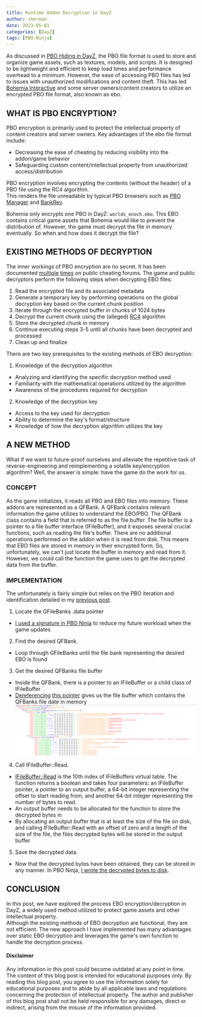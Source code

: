 ```yaml
---
title: Runtime Addon Decryption in DayZ
author: sherman
date: 2023-05-01
categories: [DayZ]
tags: [PBO-Ninja]
---
```


As discussed in [PBO Hiding in DayZ](/posts/dz-pbo-hiding), the PBO file format is used to store and organize game assets, such as textures, models, and scripts. 
It is designed to be lightweight and efficient to keep load times and performance overhead to a minimum. However, the ease of accessing PBO files has led to issues with
unauthorized modifications and content theft. This has led [Bohemia Interactive](https://www.bohemia.net/) and some server owners/content creators to utilize an encrypted PBO file format, also known as ebo.

## WHAT IS PBO ENCRYPTION?
PBO encryption is primarily used to protect the intellectual property of content creators and server owners. Key advantages of the ebo file format include:
* Decreasing the ease of cheating by reducing visibility into the addon/game behavior
* Safeguarding custom content/intellectual property from unauthorized access/distribution

PBO encryption involves encrypting the contents (without the header) of a PBO file using the RC4 algorithm.  
This renders the file unreadable by typical PBO browsers such as [PBO Manager](https://github.com/winseros/PBOman3) and [BankRev](https://community.bistudio.com/wiki/BankRev).

Bohemia only encrypts one PBO in DayZ: `worlds_enoch.ebo`. This EBO contains critical game assets that Bohemia would like to prevent the distribution of. 
However, the game must decrypt the file in memory eventually. So when and how does it decrypt the file?

## EXISTING METHODS OF DECRYPTION
The inner workings of PBO encryption are no secret. It has been documented [multiple](https://www.unknowncheats.me/forum/dayz-sa/516259-ebo-pbo.html) [times](https://www.unknowncheats.me/forum/arma-3-a/479428-ebo-decunter.html) on public cheating forums.
The game and public decryptors perform the following steps when decrypting EBO files:
1. Read the encrypted file and its associated metadata
2. Generate a temporary key by performing operations on the global decryption key based on the current chunk position
3. Iterate through the encrypted buffer in chunks of 1024 bytes
4. Decrypt the current chunk using the (alleged) [RC4](https://en.wikipedia.org/wiki/RC4) algorithm
5. Store the decrypted chunk in memory
6. Continue executing steps 3-5 until all chunks have been decrypted and processed
7. Clean up and finalize

There are two key prerequisites to the existing methods of EBO decryption:
1. Knowledge of the decryption algorithm
* Analyzing and identifying the specific decryption method used
* Familiarity with the mathematical operations utilized by the algorithm
* Awareness of the procedures required for decryption

2. Knowledge of the decryption key 
* Access to the key used for decryption
* Ability to determine the key's format/structure
* Knowledge of how the decryption algorithm utilizes the key

## A NEW METHOD
What if we want to future-proof ourselves and alleviate the repetitive task of reverse-engineering and reimplementing a volatile key/encryption algorithm?
Well, the answer is simple: have the game do the work for us.

### CONCEPT
As the game initializes, it reads all PBO and EBO files into memory. These addons are represented as a QFBank. A QFBank contains relevant information the game utilizes to understand the EBO/PBO.
The QFBank class contains a field that is referred to as the file buffer. The file buffer is a pointer to a file buffer interface (IFileBuffer), and it exposes several crucial functions, such as reading
the file's buffer. There are no additional operations performed on the addon when it is read from disk. This means that EBO files are stored in memory in their encrypted form. 
So, unfortunately, we can't just locate the buffer in memory and read from it. However, we could call the function the game uses to get the decrypted data from the buffer.

### IMPLEMENTATION
The unfortunately is fairly simple but relies on the PBO iteration and identification detailed in my [previous post](/posts/dz-pbo-hiding/#implementation).
1.  Locate the GFileBanks .data pointer
* [I used a signature in PBO Ninja](https://github.com/Sherman0236/PBO-Ninja/blob/main/PBO-Ninja/main.cpp#L13) to reduce my future workload when the game updates
2.  Find the desired QFBank.
* Loop through GFileBanks until the file bank representing the desired EBO is found
3. Get the desired QFBanks file buffer
* Inside the QFBank, there is a pointer to an IFileBuffer or a child class of IFileBuffer
* [Dereferencing](https://github.com/Sherman0236/PBO-Ninja/blob/main/PBO-Ninja/SDK/QFBank.cpp#L6) [this pointer](https://github.com/Sherman0236/PBO-Ninja/blob/main/PBO-Ninja/SDK/QFBank.hpp#L125) gives us the file buffer which contains the QFBanks file date in memory
![File Buffer](/assets/img/posts/dz-ebo/file-buffer.png)
4. Call IFileBuffer::Read.
* [IFileBuffer::Read](https://github.com/Sherman0236/PBO-Ninja/blob/main/PBO-Ninja/SDK/QFBank.hpp#L29) is the 10th index of IFileBuffers virtual table. The function returns a boolean and takes four parameters: an IFileBuffer pointer, a pointer to an output buffer, a 64-bit integer representing the offset to start reading from, and another 64-bit integer representing the number of bytes to read.  
* An output buffer needs to be allocated for the function to store the decrypted bytes in
* By allocating an output buffer that is at least the size of the file on disk, and calling IFIleBuffer::Read with an offset of zero and a length of the size of the file, the files decrypted bytes will be stored in the output buffer
5. Save the decrypted data.
* Now that the decrypted bytes have been obtained, they can be stored in any manner. In PBO Ninja, [I wrote the decrypted bytes to disk](https://github.com/Sherman0236/PBO-Ninja/blob/main/PBO-Ninja/GUI.cpp#L90). 

## CONCLUSION
In this post, we have explored the process EBO encryption/decryption in DayZ, a widely used method utilized to protect game assets and other intellectual property.  
Although the existing methods of EBO decryption are functional, they are not efficient. The new approach I have implemented has many advantages over static EBO decryption and leverages the game's own function to handle the decryption process. 

#### Disclaimer
Any information in this post could become outdated at any point in time. The content of this blog post is intended for educational purposes only. By reading this blog post, you agree to use the information solely for educational purposes and to abide by all applicable laws and regulations concerning the protection of intellectual property. The author and publisher of this blog post shall not be held responsible for any damages, direct or indirect, arising from the misuse of the information provided.